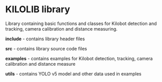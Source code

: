 # KILOLIB library

Library containing basic functions and classes for Kilobot detection and tracking, camera calibration and distance measuring.

**include** - contains library header files

**src** - contains library source code files

**examples** - contains examples for Kilobot detection, tracking, camera calibration and distance measure

**utils** - contains YOLO v5 model and other data used in examples
